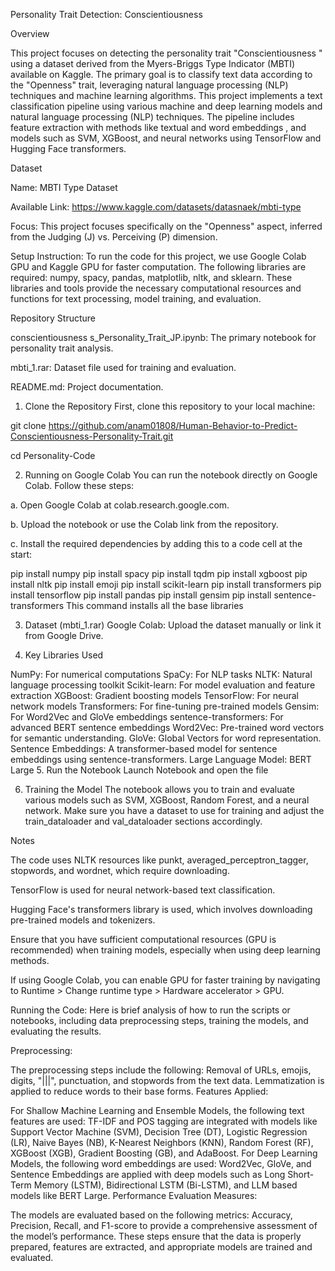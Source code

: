 Personality Trait Detection: Conscientiousness 


Overview

This project focuses on detecting the personality trait "Conscientiousness " using a dataset derived from the Myers-Briggs Type Indicator (MBTI) available on Kaggle. The primary goal is to classify text data according to the "Openness" trait, leveraging natural language processing (NLP) techniques and machine learning algorithms. This project implements a text classification pipeline using various machine and deep learning models and natural language processing (NLP) techniques. The pipeline includes feature extraction with methods like textual and word embeddings , and models such as SVM, XGBoost, and neural networks using TensorFlow and Hugging Face transformers.

Dataset

Name: MBTI Type Dataset

Available Link: https://www.kaggle.com/datasets/datasnaek/mbti-type

Focus: This project focuses specifically on the "Openness" aspect, inferred from the Judging (J) vs. Perceiving (P) dimension.

Setup Instruction: To run the code for this project, we use Google Colab GPU and Kaggle GPU for faster computation. The following libraries are required: numpy, spacy, pandas, matplotlib, nltk, and sklearn. These libraries and tools provide the necessary computational resources and functions for text processing, model training, and evaluation.

Repository Structure

conscientiousness s_Personality_Trait_JP.ipynb: The primary notebook for personality trait analysis.

mbti_1.rar: Dataset file used for training and evaluation.

README.md: Project documentation.

1. Clone the Repository First, clone this repository to your local machine:

git clone https://github.com/anam01808/Human-Behavior-to-Predict-Conscientiousness-Personality-Trait.git

cd Personality-Code

2. Running on Google Colab You can run the notebook directly on Google Colab. Follow these steps:

a. Open Google Colab at colab.research.google.com.

b. Upload the notebook or use the Colab link from the repository.

c. Install the required dependencies by adding this to a code cell at the start:

pip install numpy
pip install spacy
pip install tqdm
pip install xgboost
pip install nltk
pip install emoji
pip install scikit-learn
pip install transformers
pip install tensorflow
pip install pandas
pip install gensim
pip install sentence-transformers
This command installs all the base libraries

3. Dataset (mbti_1.rar) Google Colab: Upload the dataset manually or link it from Google Drive.

4. Key Libraries Used

NumPy: For numerical computations
SpaCy: For NLP tasks
NLTK: Natural language processing toolkit
Scikit-learn: For model evaluation and feature extraction
XGBoost: Gradient boosting models
TensorFlow: For neural network models
Transformers: For fine-tuning pre-trained models
Gensim: For Word2Vec and GloVe embeddings
sentence-transformers: For advanced BERT sentence embeddings
Word2Vec: Pre-trained word vectors for semantic understanding.
GloVe: Global Vectors for word representation.
Sentence Embeddings: A transformer-based model for sentence embeddings using sentence-transformers.
Large Language Model: BERT Large
5. Run the Notebook Launch Notebook and open the file

6. Training the Model The notebook allows you to train and evaluate various models such as SVM, XGBoost, Random Forest, and a neural network. Make sure you have a dataset to use for training and adjust the train_dataloader and val_dataloader sections accordingly.

Notes

The code uses NLTK resources like punkt, averaged_perceptron_tagger, stopwords, and wordnet, which require downloading.

TensorFlow is used for neural network-based text classification.

Hugging Face's transformers library is used, which involves downloading pre-trained models and tokenizers.

Ensure that you have sufficient computational resources (GPU is recommended) when training models, especially when using deep learning methods.

If using Google Colab, you can enable GPU for faster training by navigating to Runtime > Change runtime type > Hardware accelerator > GPU.

Running the Code: Here is brief analysis of how to run the scripts or notebooks, including data preprocessing steps, training the models, and evaluating the results.

Preprocessing:

The preprocessing steps include the following:
Removal of URLs, emojis, digits, "|||", punctuation, and stopwords from the text data.
Lemmatization is applied to reduce words to their base forms.
Features Applied:

For Shallow Machine Learning and Ensemble Models, the following text features are used:
TF-IDF and POS tagging are integrated with models like Support Vector Machine (SVM), Decision Tree (DT), Logistic Regression (LR), Naive Bayes (NB), K-Nearest Neighbors (KNN), Random Forest (RF), XGBoost (XGB), Gradient Boosting (GB), and AdaBoost.
For Deep Learning Models, the following word embeddings are used:
Word2Vec, GloVe, and Sentence Embeddings are applied with deep models such as Long Short-Term Memory (LSTM), Bidirectional LSTM (Bi-LSTM), and LLM based models like BERT Large.
Performance Evaluation Measures:

The models are evaluated based on the following metrics:
Accuracy, Precision, Recall, and F1-score to provide a comprehensive assessment of the model’s performance.
These steps ensure that the data is properly prepared, features are extracted, and appropriate models are trained and evaluated.
